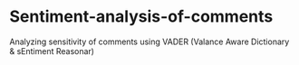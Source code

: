 # Sentiment-analysis-of-comments
Analyzing sensitivity of comments using VADER (Valance Aware Dictionary & sEntiment Reasonar)
